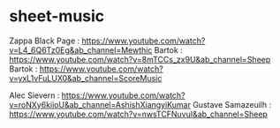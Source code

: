 # sheet-music
Zappa Black Page : https://www.youtube.com/watch?v=L4_6Q6Tz0Eg&ab_channel=Mewthic
Bartok : https://www.youtube.com/watch?v=8mTCCs_zx9U&ab_channel=Sheep
Bartok : https://www.youtube.com/watch?v=yxL1vFuLUX0&ab_channel=ScoreMusic

Alec Sievern : https://www.youtube.com/watch?v=roNXy6kiioU&ab_channel=AshishXiangyiKumar
Gustave Samazeuilh : https://www.youtube.com/watch?v=nwsTCFNuvuI&ab_channel=Sheep
